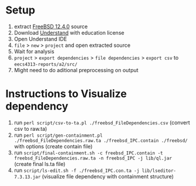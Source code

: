 # Setup

1. extract [FreeBSD 12.4.0](https://github.com/freebsd/freebsd-src/releases/tag/release%2F12.4.0) source
2. Download [Understand](https://licensing.scitools.com/login) with education license
3. Open Understand IDE
4. `file` > `new` > `project` and open extracted source
5. Wait for analysis
6. `project` > `export dependencies` > `file dependencies` > `export csv` to `eecs4313-reports/a2/src/`
7. Might need to do aditional preprocessing on output

# Instructions to Visualize dependency

1. run `perl script/csv-to-ta.pl ./freebsd_FileDependencies.csv` (convert csv to raw.ta)
2. run `perl script/gen-containment.pl ./freebsd_FileDependencies.raw.ta ./freebsd_IPC.contain ./freebsd/` with options (create contain file)
3. run `script/final-containment.sh -c freebsd_IPC.contain -t freebsd_FileDependencies.raw.ta -n freebsd_IPC -j lib/ql.jar` (create final ls.ta file)
4. run `script/ls-edit.sh -f ./freebsd_IPC.con.ta -j lib/lseditor-7.3.13.jar` (visualize file dependency with containment structure)
